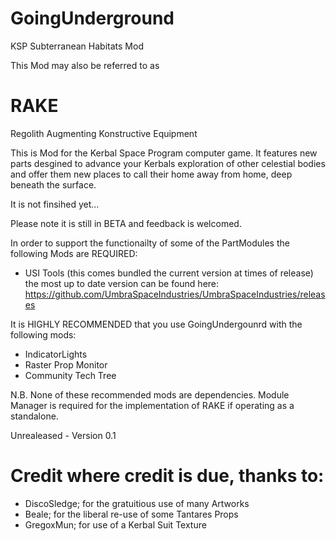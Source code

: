 # GoingUnderground

KSP Subterranean Habitats Mod 

This Mod may also be referred to as 
# RAKE
Regolith Augmenting Konstructive Equipment

This is Mod for the Kerbal Space Program computer game. It features new parts desgined to advance your Kerbals exploration of other celestial bodies and offer them new places to call their home away from home, deep beneath the surface.

It is not finsihed yet...

Please note it is still in BETA and feedback is welcomed. 

In order to support the functionailty of some of the PartModules the following Mods are REQUIRED:

 - USI Tools (this comes bundled the current version at times of release)
 the most up to date version can be found here: https://github.com/UmbraSpaceIndustries/UmbraSpaceIndustries/releases

It is HIGHLY RECOMMENDED that you use GoingUndergounrd with the following mods:

 - IndicatorLights
 - Raster Prop Monitor
 - Community Tech Tree
 
N.B. None of these recommended mods are dependencies. Module Manager is required for the implementation of RAKE if operating as a standalone.

Unrealeased - Version 0.1

# Credit where credit is due, thanks to:

 - DiscoSledge; for the gratuitious use of many Artworks
 - Beale; for the liberal re-use of some Tantares Props
 - GregoxMun; for use of a Kerbal Suit Texture
